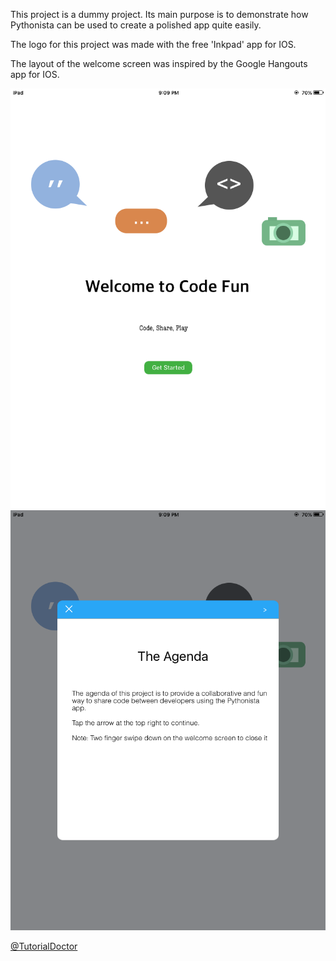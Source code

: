 This project is a dummy project. Its main purpose is to demonstrate how Pythonista can be used to create a polished app quite easily. 


The logo for this project was made with the free 'Inkpad' app for IOS.

The layout of the welcome screen was inspired by the Google Hangouts app for IOS.

![](Images/screen1.png)
![](Images/screen2.png)

[@TutorialDoctor](https://twitter.com/TutorialDoctor)